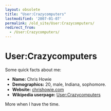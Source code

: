 ```yaml
---
layout: obsolete
title: "User:Crazycomputers"
lastmodified: '2007-01-07'
permalink: /old_site/User:Crazycomputers/
redirect_from:
  - /User:Crazycomputers/
---
```


User:Crazycomputers
===================

Some quick facts about me:

-   **Name:** Chris Howie
-   **Demographics:** 20, male, Indiana, sophomore.
-   **Website:** [chrishowie.com](http://www.chrishowie.com)
-   **Wikipedia userpage:** [User:Crazycomputers](http://en.wikipedia.org/wiki/User:Crazycomputers)

More when I have the time.

